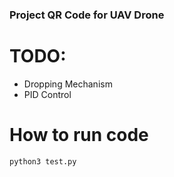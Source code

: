### Project QR Code for UAV Drone
# TODO:
- Dropping Mechanism
- PID Control

# How to run code
```bash
python3 test.py

